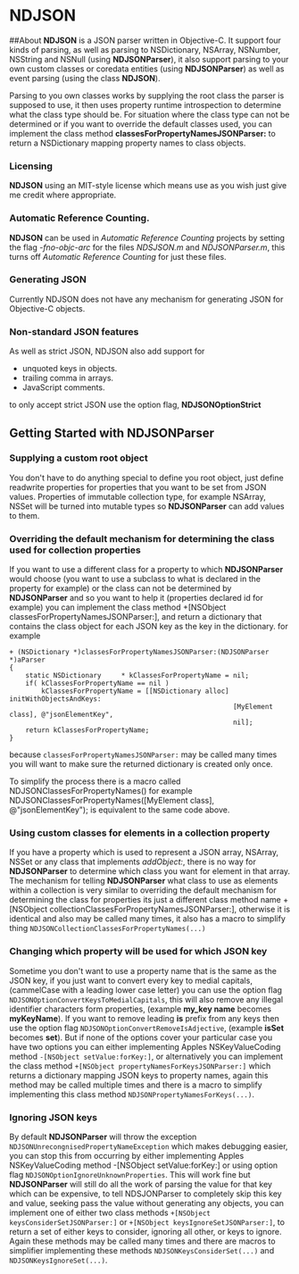 # NDJSON

##About
**NDJSON** is a JSON parser written in Objective-C. It support four kinds of parsing, as well as parsing to NSDictionary, NSArray, NSNumber, NSString and NSNull (using **NDJSONParser**), it also support parsing to your own custom classes or coredata entities (using **NDJSONParser**) as well as event parsing (using the class **NDJSON**).

Parsing to you own classes works by supplying the root class the parser is supposed to use, it then uses property runtime introspection to determine what the class type should be. For situation where the class type can not be determined or if you want to override the default classes used, you can implement the class method **classesForPropertyNamesJSONParser:** to return a NSDictionary mapping property names to class objects.

### Licensing
**NDJSON** using an MIT-style license which means use as you wish just give me credit where appropriate.

### Automatic Reference Counting.
**NDJSON** can be used in *Automatic Reference Counting* projects by setting the flag *-fno-objc-arc* for the files *NDSJSON.m* and *NDJSONParser.m*, this turns off *Automatic Reference Counting* for just these files.

### Generating JSON
Currently NDJSON does not have any mechanism for generating JSON for Objective-C objects.

### Non-standard JSON features
As well as strict JSON, NDJSON also add support for

* unquoted keys in objects.
* trailing comma in arrays.
* JavaScript comments.

to only accept strict JSON use the option flag, **NDJSONOptionStrict**

## Getting Started with NDJSONParser
### Supplying a custom root object
You don't have to do anything special to define you root object, just define readwrite properties for properties that you want to be set from JSON values. Properties of immutable collection type, for example NSArray, NSSet will be turned into mutable types so **NDJSONParser** can add values to them.

### Overriding the default mechanism for determining the class used for collection properties
If you want to use a different class for a property to which **NDJSONParser** would choose (you want to use a subclass to what is declared in the property for example) or the class can not be determined by **NDJSONParser** and so you want to help it (properties declared id for example) you can implement the class method +[NSObject classesForPropertyNamesJSONParser:], and return a dictionary that contains the class object for each JSON key as the key in the dictionary. for example

	+ (NSDictionary *)classesForPropertyNamesJSONParser:(NDJSONParser *)aParser
	{
		static NSDictionary     * kClassesForPropertyName = nil;
		if( kClassesForPropertyName == nil )
			kClassesForPropertyName = [[NSDictionary alloc] initWithObjectsAndKeys:
															[MyElement class], @"jsonElementKey",
															nil];
		return kClassesForPropertyName;
	}

because `classesForPropertyNamesJSONParser:` may be called many times you will want to make sure the returned dictionary is created only once.

To simplify the process there is a macro called NDJSONClassesForPropertyNames() for example
	NDJSONClassesForPropertyNames([MyElement class], @"jsonElementKey");
is equivalent to the same code above.

### Using custom classes for elements in a collection property
If you have a property which is used to represent a JSON array, NSArray, NSSet or any class that implements *addObject:*, there is no way for **NDJSONParser** to determine which class you want for element in that array. The mechanism for telling **NDJSONParser** what class to use as elements within a collection is very similar to overriding the default mechanism for determining the class for properties its just a different class method name +[NSObject collectionClassesForPropertyNamesJSONParser:], otherwise it is identical and also may be called many times, it also has a macro to simplify thing `NDJSONCollectionClassesForPropertyNames(...)`

### Changing which property will be used for which JSON key
Sometime you don't want to use a property name that is the same as the JSON key, if you just want to convert every key to medial capitals, (cammelCase with a leading lower case letter) you can use the option flag `NDJSONOptionConvertKeysToMedialCapitals`, this will also remove any illegal identifier characters form properties, (example **my_key name** becomes **myKeyName**).
If you want to remove leading **is** prefix from any keys then use the option flag `NDJSONOptionConvertRemoveIsAdjective`, (example **isSet** becomes **set**).
But if none of the options cover your particular case you have two options you can either implementing Apples NSKeyValueCoding method `-[NSObject setValue:forKey:]`, or alternatively you can implement the class method `+[NSObject propertyNamesForKeysJSONParser:]` which returns a dictionary mapping JSON keys to property names, again this method may be called multiple times and there is a macro to simplify implementing this class method `NDJSONPropertyNamesForKeys(...)`.

### Ignoring JSON keys
By default **NDJSONParser** will throw the exception `NDJSONUnrecongnisedPropertyNameException` which makes debugging easier, you can stop this from occurring by either implementing Apples NSKeyValueCoding method -[NSObject setValue:forKey:] or using option flag `NDJSONOptionIgnoreUnknownProperties`. This will work fine but **NDJSONParser** will still do all the work of parsing the value for that key which can be expensive, to tell NDSJONParser to completely skip this key and value, seeking pass the value without generating any objects, you can implement one of either two class methods `+[NSObject keysConsiderSetJSONParser:]` or `+[NSObject keysIgnoreSetJSONParser:]`, to return a set of either keys to consider, ignoring all other, or keys to ignore. Again these methods may be called many times and there are macros to simplifier implementing these methods `NDJSONKeysConsiderSet(...)` and `NDJSONKeysIgnoreSet(...)`.